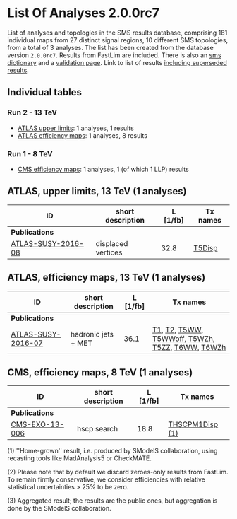 

# List Of Analyses 2.0.0rc7  
List of analyses and topologies in the SMS results database,
comprising 181 individual maps from 27 distinct signal regions, 10 different SMS topologies, from a total of 3 analyses.
The list has been created from the database version `2.0.0rc7`.
Results from FastLim are included. There is also an  [sms dictionary](SmsDictionary200rc7) and a [validation page](Validation200rc7).
Link to list of results [including superseded results](ListOfAnalyses200rc7WithSuperseded).
## Individual tables
### Run 2 - 13 TeV
 * [ATLAS upper limits](#ATLASupperlimits13): 1  analyses, 1  results
 * [ATLAS efficiency maps](#ATLASefficiencymaps13): 1  analyses, 8  results
### Run 1 - 8 TeV
 * [CMS efficiency maps](#CMSefficiencymaps8): 1  analyses, 1 (of which 1 LLP) results

<a name="ATLASupperlimits13"></a>
## ATLAS, upper limits, 13 TeV (1 analyses)

| **ID** | **short description** | **L [1/fb]** | **Tx names** |
|--------|-----------------------|--------------|--------------|
| **Publications** | | | |
| [ATLAS-SUSY-2016-08](https://atlas.web.cern.ch/Atlas/GROUPS/PHYSICS/PAPERS/SUSY-2016-08/)<a name="ATLAS-SUSY-2016-08"></a> | displaced vertices | 32.8 | [T5Disp](SmsDictionary200rc7#T5Disp) |

<a name="ATLASefficiencymaps13"></a>
## ATLAS, efficiency maps, 13 TeV (1 analyses)

| **ID** | **short description** | **L [1/fb]** | **Tx names** |
|--------|-----------------------|--------------|--------------|
| **Publications** | | | |
| [ATLAS-SUSY-2016-07](https://atlas.web.cern.ch/Atlas/GROUPS/PHYSICS/PAPERS/SUSY-2016-07/)<a name="ATLAS-SUSY-2016-07"></a> | hadronic jets + MET | 36.1 | [T1](SmsDictionary200rc7#T1), [T2](SmsDictionary200rc7#T2), [T5WW](SmsDictionary200rc7#T5WW), [T5WWoff](SmsDictionary200rc7#T5WWoff), [T5WZh](SmsDictionary200rc7#T5WZh), [T5ZZ](SmsDictionary200rc7#T5ZZ), [T6WW](SmsDictionary200rc7#T6WW), [T6WZh](SmsDictionary200rc7#T6WZh) |

<a name="CMSefficiencymaps8"></a>
## CMS, efficiency maps, 8 TeV (1 analyses)

| **ID** | **short description** | **L [1/fb]** | **Tx names** |
|--------|-----------------------|--------------|--------------|
| **Publications** | | | |
| [CMS-EXO-13-006](http://cms-results.web.cern.ch/cms-results/public-results/publications/EXO-13-006/index.html)<a name="CMS-EXO-13-006"></a> | hscp search | 18.8 | [THSCPM1Disp](SmsDictionary200rc7#THSCPM1Disp) [(1)](#A1) |


<a name='A1'>(1)</a> ''Home-grown'' result, i.e. produced by SModelS collaboration, using recasting tools like MadAnalysis5 or CheckMATE.

<a name='A2'>(2)</a> Please note that by default we discard zeroes-only results from FastLim. To remain firmly conservative, we consider efficiencies with relative statistical uncertainties > 25% to be zero.

<a name='A3'>(3)</a> Aggregated result; the results are the public ones, but aggregation is done by the SModelS collaboration.
